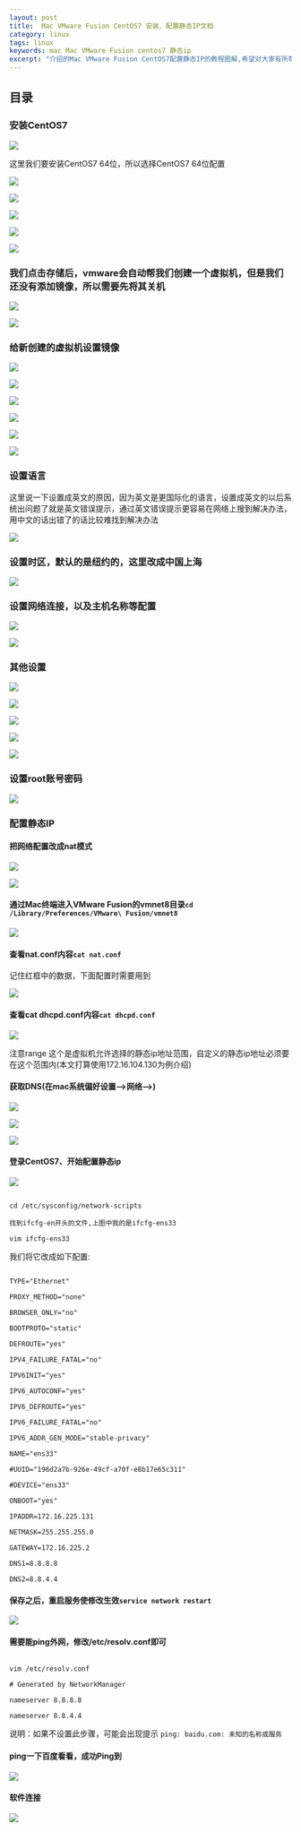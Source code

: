 ```yaml
---
layout: post
title:  Mac VMware Fusion CentOS7 安装、配置静态IP文档 
category: linux 
tags: linux 
keywords: mac Mac VMware Fusion centos7 静态ip
excerpt: "介绍的Mac VMware Fusion CentOS7配置静态IP的教程图解,希望对大家有所帮助"
---
```


## 目录

### 安装CentOS7

![](https://static.studytime.xin/image/articles/20200111133031.png)

这里我们要安装CentOS7 64位，所以选择CentOS7 64位配置

![](https://static.studytime.xin/image/articles/20200111133115.png)

![](https://static.studytime.xin/image/articles/20200111133127.png)

![](https://static.studytime.xin/image/articles/20200111133141.png)

![](https://static.studytime.xin/image/articles/20200111133152.png)

![](https://static.studytime.xin/image/articles/20200111133202.png)

### 我们点击存储后，vmware会自动帮我们创建一个虚拟机，但是我们还没有添加镜像，所以需要先将其关机

![](https://static.studytime.xin/image/articles/20200111133217.png)

![](https://static.studytime.xin/image/articles/20200111133228.png)

### 给新创建的虚拟机设置镜像

![](https://static.studytime.xin/image/articles/20200111133316.png)

![](https://static.studytime.xin/image/articles/20200111133326.png)

![](https://static.studytime.xin/image/articles/20200111133337.png)

![](https://static.studytime.xin/image/articles/20200111133346.png)

![](https://static.studytime.xin/image/articles/20200111133355.png)

![](https://static.studytime.xin/image/articles/20200111133404.png)

### 设置语言

这里说一下设置成英文的原因，因为英文是更国际化的语言，设置成英文的以后系统出问题了就是英文错误提示，通过英文错误提示更容易在网络上搜到解决办法，用中文的话出错了的话比较难找到解决办法

![](https://static.studytime.xin/image/articles/20200111133434.png)

### 设置时区，默认的是纽约的，这里改成中国上海

![](https://static.studytime.xin/image/articles/20200111133442.png)

### 设置网络连接，以及主机名称等配置

![](https://static.studytime.xin/image/articles/20200405142018.png)

![](https://static.studytime.xin/image/articles/20200405142055.png)

### 其他设置

![](https://static.studytime.xin/image/articles/20200111133453.png)

![](https://static.studytime.xin/image/articles/20200111133510.png)

![](https://static.studytime.xin/image/articles/20200111133520.png)

![](https://static.studytime.xin/image/articles/20200111133530.png)

![](https://static.studytime.xin/image/articles/20200111133539.png)

### 设置root账号密码

![](https://static.studytime.xin/image/articles/20200111133553.png)

### 配置静态IP

#### 把网络配置改成nat模式

![](https://static.studytime.xin/image/articles/20200111133602.png)

![](https://static.studytime.xin/image/articles/20200111133613.png)

#### 通过Mac终端进入VMware Fusion的vmnet8目录`cd /Library/Preferences/VMware\ Fusion/vmnet8`

![](https://static.studytime.xin/image/articles/20200111133738.png)

#### 查看nat.conf内容`cat nat.conf`

记住红框中的数据，下面配置时需要用到

![](https://static.studytime.xin/image/articles/20200111133850.png)

#### 查看cat dhcpd.conf内容`cat dhcpd.conf`

![](https://static.studytime.xin/image/articles/20200111135915.png)

注意range 这个是虚拟机允许选择的静态ip地址范围，自定义的静态ip地址必须要在这个范围内(本文打算使用172.16.104.130为例介绍)

#### 获取DNS(在mac系统偏好设置—>网络—>)

![](https://static.studytime.xin/image/articles/20200111134020.png)

![](https://static.studytime.xin/image/articles/20200111134136.png)

![](https://static.studytime.xin/image/articles/20200111135749.png)

#### 登录CentOS7、开始配置静态ip

![](https://static.studytime.xin/image/articles/20200111135249.png)

```

cd /etc/sysconfig/network-scripts

找到ifcfg-en开头的文件,上图中我的是ifcfg-ens33

vim ifcfg-ens33

```

我们将它改成如下配置:

```

TYPE="Ethernet"

PROXY_METHOD="none"

BROWSER_ONLY="no"

BOOTPROTO="static"

DEFROUTE="yes"

IPV4_FAILURE_FATAL="no"

IPV6INIT="yes"

IPV6_AUTOCONF="yes"

IPV6_DEFROUTE="yes"

IPV6_FAILURE_FATAL="no"

IPV6_ADDR_GEN_MODE="stable-privacy"

NAME="ens33"

#UUID="196d2a7b-926e-49cf-a70f-e8b17e65c311"

#DEVICE="ens33"

ONBOOT="yes"

IPADDR=172.16.225.131

NETMASK=255.255.255.0

GATEWAY=172.16.225.2

DNS1=8.8.8.8

DNS2=8.8.4.4

```

#### 保存之后，重启服务使修改生效`service network restart`

![](https://static.studytime.xin/image/articles/20200111135338.png)

#### 需要能ping外网，修改/etc/resolv.conf即可

```

vim /etc/resolv.conf

# Generated by NetworkManager

nameserver 8.8.8.8

nameserver 8.8.4.4

```

说明：如果不设置此步骤，可能会出现提示 `ping: baidu.com: 未知的名称或服务`

#### ping一下百度看看，成功Ping到

![](https://static.studytime.xin/image/articles/20200111135413.png)

#### 软件连接

![](https://static.studytime.xin/image/articles/20200111135437.png)

